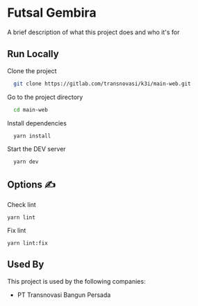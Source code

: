 # Futsal Gembira

A brief description of what this project does and who it's for

## Run Locally

Clone the project

```bash
  git clone https://gitlab.com/transnovasi/k3i/main-web.git
```

Go to the project directory

```bash
  cd main-web
```

Install dependencies

```bash
  yarn install
```

Start the DEV server

```bash
  yarn dev
```

## **Options ✍️**

Check lint

```
yarn lint
```

Fix lint

```
yarn lint:fix
```

## Used By

This project is used by the following companies:

- PT Transnovasi Bangun Persada
